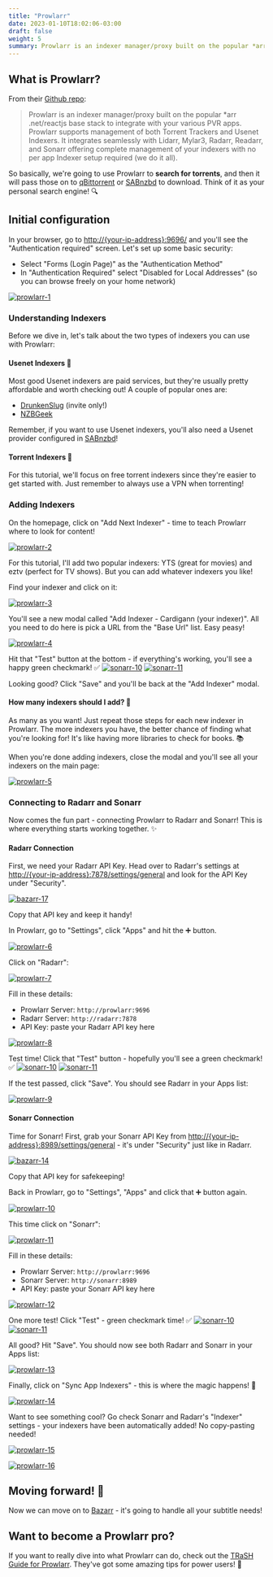 ```yaml
---
title: "Prowlarr"
date: 2023-01-10T18:02:06-03:00
draft: false
weight: 5
summary: Prowlarr is an indexer manager/proxy built on the popular *arr .net/reactjs base stack to integrate with your various PVR apps. Prowlarr supports management of both Torrent Trackers and Usenet Indexers. It integrates seamlessly with Lidarr, Mylar3, Radarr, Readarr, and Sonarr offering complete management of your indexers with no per app Indexer setup required (we do it all).
---
```


## What is Prowlarr?

From their [Github repo](https://github.com/Prowlarr/Prowlarr/):

> Prowlarr is an indexer manager/proxy built on the popular *arr .net/reactjs base stack to integrate with your various PVR apps. Prowlarr supports management of both Torrent Trackers and Usenet Indexers. It integrates seamlessly with Lidarr, Mylar3, Radarr, Readarr, and Sonarr offering complete management of your indexers with no per app Indexer setup required (we do it all).

So basically, we're going to use Prowlarr to **search for torrents**, and then it will pass those on to [qBittorrent](/config/qbittorrent) or [SABnzbd](/config/sabnzbd) to download. Think of it as your personal search engine! 🔍

## Initial configuration

In your browser, go to [http://{your-ip-address}:9696/]() and you'll see the "Authentication required" screen. Let's set up some basic security:
- Select "Forms (Login Page)" as the "Authentication Method"
- In "Authentication Required" select "Disabled for Local Addresses" (so you can browse freely on your home network)

[![prowlarr-1](/pics/prowlarr-1.png)](/pics/prowlarr-1.png)

### Understanding Indexers

Before we dive in, let's talk about the two types of indexers you can use with Prowlarr:

#### Usenet Indexers 📰
Most good Usenet indexers are paid services, but they're usually pretty affordable and worth checking out! A couple of popular ones are:
- [DrunkenSlug](https://drunkenslug.com) (invite only!)
- [NZBGeek](https://nzbgeek.info)

Remember, if you want to use Usenet indexers, you'll also need a Usenet provider configured in [SABnzbd](/config/sabnzbd)!

#### Torrent Indexers 🧲
For this tutorial, we'll focus on free torrent indexers since they're easier to get started with. Just remember to always use a VPN when torrenting!

### Adding Indexers

On the homepage, click on "Add Next Indexer" - time to teach Prowlarr where to look for content!

[![prowlarr-2](/pics/prowlarr-2.png)](/pics/prowlarr-2.png)

For this tutorial, I'll add two popular indexers: YTS (great for movies) and eztv (perfect for TV shows). But you can add whatever indexers you like! 

Find your indexer and click on it:

[![prowlarr-3](/pics/prowlarr-3.png)](/pics/prowlarr-3.png)

You'll see a new modal called "Add Indexer - Cardigann (your indexer)". All you need to do here is pick a URL from the "Base Url" list. Easy peasy! 

[![prowlarr-4](/pics/prowlarr-4.png)](/pics/prowlarr-4.png)

Hit that "Test" button at the bottom - if everything's working, you'll see a happy green checkmark! ✅ 
[![sonarr-10](/pics/sonarr-10.png)](/pics/sonarr-10.png)
[![sonarr-11](/pics/sonarr-11.png)](/pics/sonarr-11.png)

Looking good? Click "Save" and you'll be back at the "Add Indexer" modal.

#### How many indexers should I add? 🤔

As many as you want! Just repeat those steps for each new indexer in Prowlarr. The more indexers you have, the better chance of finding what you're looking for! It's like having more libraries to check for books. 📚

When you're done adding indexers, close the modal and you'll see all your indexers on the main page:

[![prowlarr-5](/pics/prowlarr-5.png)](/pics/prowlarr-5.png)

### Connecting to Radarr and Sonarr

Now comes the fun part - connecting Prowlarr to Radarr and Sonarr! This is where everything starts working together. ✨

#### Radarr Connection

First, we need your Radarr API Key. Head over to Radarr's settings at [http://{your-ip-address}:7878/settings/general]() and look for the API Key under "Security".

[![bazarr-17](/pics/bazarr-17.png)](/pics/bazarr-17.png)

Copy that API key and keep it handy!

In Prowlarr, go to "Settings", click "Apps" and hit the ➕ button.

[![prowlarr-6](/pics/prowlarr-6.png)](/pics/prowlarr-6.png)

Click on "Radarr":

[![prowlarr-7](/pics/prowlarr-7.png)](/pics/prowlarr-7.png)

Fill in these details:
- Prowlarr Server: `http://prowlarr:9696`
- Radarr Server: `http://radarr:7878`
- API Key: paste your Radarr API key here

[![prowlarr-8](/pics/prowlarr-8.png)](/pics/prowlarr-8.png)

Test time! Click that "Test" button - hopefully you'll see a green checkmark! ✅ 
[![sonarr-10](/pics/sonarr-10.png)](/pics/sonarr-10.png)
[![sonarr-11](/pics/sonarr-11.png)](/pics/sonarr-11.png)

If the test passed, click "Save". You should see Radarr in your Apps list:

[![prowlarr-9](/pics/prowlarr-9.png)](/pics/prowlarr-9.png)

#### Sonarr Connection

Time for Sonarr! First, grab your Sonarr API Key from [http://{your-ip-address}:8989/settings/general]() - it's under "Security" just like in Radarr.

[![bazarr-14](/pics/bazarr-14.png)](/pics/bazarr-14.png)

Copy that API key for safekeeping!

Back in Prowlarr, go to "Settings", "Apps" and click that ➕ button again.

[![prowlarr-10](/pics/prowlarr-10.png)](/pics/prowlarr-10.png)

This time click on "Sonarr":

[![prowlarr-11](/pics/prowlarr-11.png)](/pics/prowlarr-11.png)

Fill in these details:
- Prowlarr Server: `http://prowlarr:9696`
- Sonarr Server: `http://sonarr:8989`
- API Key: paste your Sonarr API key here

[![prowlarr-12](/pics/prowlarr-12.png)](/pics/prowlarr-12.png)

One more test! Click "Test" - green checkmark time! ✅ 
[![sonarr-10](/pics/sonarr-10.png)](/pics/sonarr-10.png)
[![sonarr-11](/pics/sonarr-11.png)](/pics/sonarr-11.png)

All good? Hit "Save". You should now see both Radarr and Sonarr in your Apps list:

[![prowlarr-13](/pics/prowlarr-13.png)](/pics/prowlarr-13.png)

Finally, click on "Sync App Indexers" - this is where the magic happens! 🎩

[![prowlarr-14](/pics/prowlarr-14.png)](/pics/prowlarr-14.png)

Want to see something cool? Go check Sonarr and Radarr's "Indexer" settings - your indexers have been automatically added! No copy-pasting needed! 

[![prowlarr-15](/pics/prowlarr-15.png)](/pics/prowlarr-15.png)

[![prowlarr-16](/pics/prowlarr-16.png)](/pics/prowlarr-16.png)

## Moving forward! 🚀

Now we can move on to [Bazarr](/config/bazarr) - it's going to handle all your subtitle needs! 

## Want to become a Prowlarr pro?

If you want to really dive into what Prowlarr can do, check out the [TRaSH Guide for Prowlarr](https://trash-guides.info/Prowlarr/). They've got some amazing tips for power users! 🔧
